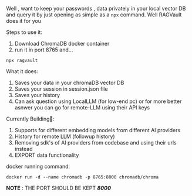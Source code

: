 Well , want to keep your passwords , data privately in your local vector DB and query it by just opening as simple as a `npx` command. Well RAGVault does it for you

Steps to use it:

1. Download ChromaDB docker container
2. run it in port 8765
   and...

```node
npx ragvault
```

What it does:

1. Saves your data in your chromaDB vector DB
2. Saves your session in session.json file
3. Saves your history
4. Can ask question using LocalLLM (for low-end pc) or for more better asnwer you can go for remote-LLM using their API keys

Currently Building🔨:

1. Supports for different embedding models from different AI providers
2. History for remote LLM (followup history)
3. Removing sdk's of AI providers from codebase and using their urls instead
4. EXPORT data functionality

docker running command:

`docker run -d --name chromadb -p 8765:8000 chromadb/chroma`

**NOTE** : THE PORT SHOULD BE KEPT **_8000_**
